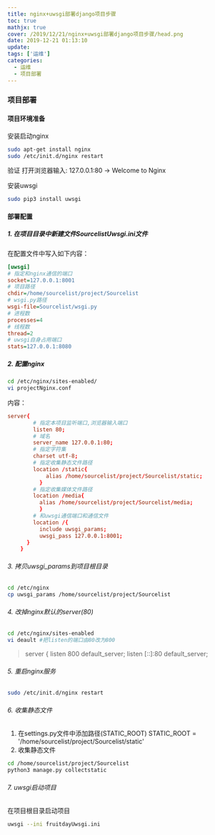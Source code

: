 ```yaml
---
title: nginx+uwsgi部署django项目步骤
toc: true
mathjx: true
cover: /2019/12/21/nginx+uwsgi部署django项目步骤/head.png
date: 2019-12-21 01:13:10
update:
tags: ['运维']
categories:
  - 运维
  - 项目部署
---
```


### 项目部署
#### 项目环境准备
安装启动nginx
~~~bash
sudo apt-get install nginx
sudo /etc/init.d/nginx restart
~~~
验证
打开浏览器输入: 127.0.0.1:80 -> Welcome to Nginx

安装uwsgi
~~~bash
sudo pip3 install uwsgi
~~~

#### 部署配置
##### 1. 在项目目录中新建文件SourcelistUwsgi.ini文件
  在配置文件中写入如下内容：
  ~~~ini
  [uwsgi]
  # 指定和nginx通信的端口
  socket=127.0.0.1:8001
  # 项目路径
  chdir=/home/sourcelist/project/Sourcelist
  # wsgi.py路径
  wsgi-file=Sourcelist/wsgi.py
  # 进程数
  processes=4
  # 线程数
  thread=2
  # uwsgi自身占用端口
  stats=127.0.0.1:8080
  ~~~
##### 2. 配置nginx
~~~bash
cd /etc/nginx/sites-enabled/
vi projectNginx.conf
~~~
内容：
~~~conf
server{
        # 指定本项目监听端口,浏览器输入端口
        listen 80;
        # 域名
        server_name 127.0.0.1:80;
        # 指定字符集
        charset utf-8;
        # 指定收集静态文件路径
        location /static{
            alias /home/sourcelist/project/Sourcelist/static;
          }
        # 指定收集媒体文件路径
        location /media{
          alias /home/sourcelist/project/Sourcelist/media;
          }
        # 和uwsgi通信端口和通信文件
        location /{
          include uwsgi_params;
          uwsgi_pass 127.0.0.1:8001;
      }            
    }
~~~

###### 3. 拷贝uwsgi_params到项目根目录
~~~bash
cd /etc/nginx
cp uwsgi_params /home/sourcelist/project/Sourcelist
~~~

###### 4. 改掉nginx默认的server(80)
~~~bash
cd /etc/nginx/sites-enabled
vi deault #把listen的端口由80改为800
~~~
>server {
        listen 800 default_server;
        listen [::]:80 default_server;

###### 5. 重启nginx服务
~~~bash
sudo /etc/init.d/nginx restart
~~~

###### 6. 收集静态文件
1. 在settings.py文件中添加路径(STATIC_ROOT)
STATIC_ROOT = '/home/sourcelist/project/Sourcelist/static'
2. 收集静态文件
~~~bash
cd /home/sourcelist/project/Sourcelist
python3 manage.py collectstatic
~~~

###### 7. uwsgi启动项目
在项目根目录启动项目
~~~bash
uwsgi --ini fruitdayUwsgi.ini
~~~
